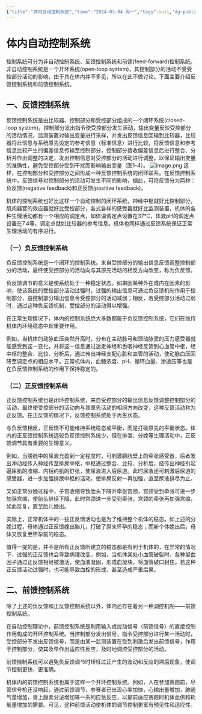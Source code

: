 ```yaml
---
{"title":"体内自动控制系统","time":"2024-03-04 周一","tags":null,"dg-publish":true,"permalink":"/200 学习/204 生理学/第01章 绪论/第6节 体内自动控制系统/体内自动控制系统/","dgPassFrontmatter":true,"created":"2024-03-04T15:29:05.394+08:00","updated":"2024-03-04T15:37:36.789+08:00"}
---
```


# 体内自动控制系统
控制系统可分为非自动控制系统、反馈控制系统和前馈(feed-forward)控制系统。非自动控制系统是一个开环系统(open-loop system)，其控制部分的活动不受受控部分活动的影响。由于其在体内并不多见，所以在此不做讨论。下面主要介绍反馈控制系统和前馈控制系统。
## 一、反馈控制系统
反馈控制系统是由比较器、控制部分和受控部分组成的一个闭环系统(closed-loop system)。控制部分发出指令使受控部分发生活动，输出变量反映受控部分的活动情况，监测装置对输出变量进行采样，并发出反馈信息回输到比较器，比较器将此信息与系统原先设定的参考信息（标准信息）进行比较，将反馈信息和参考信息比较产生的偏差信息传输至控制部分，控制部分接收偏差信息后进行整合、分析并作出调整的决定，发出控制信息对受控部分的活动进行调整，以保证输出变量的准确性，避免受控部分受到干扰而影响输出变量（图1-4）。
![image.png](https://cdn.jsdelivr.net/gh/Dolan-Lance/Image-Jiang/202403041537678.jpg)
这样，在控制部分和受控部分之间形成一种反馈控制系统的闭环联系。在反馈控制系统中，反馈信号对控制部分的活动可发生不同的影响，据此，可将反馈分为两种：负反馈(negative feedback)和正反馈(positive feedback)。

机体的控制系统也好比这样一个自动控制的闭环系统，神经中枢就好比控制部分，肌肉器官的效应器就好比受控部分，各式各样的感受器就好比监测装置，机体的各种生理活动都有一个相应的调定点，如体温调定点设置在37℃，体液pH的调定点设置在7.4等，调定点就如比较器的参考信息。机体也同样通过反馈系统保证正常生理活动的有序进行。
### （一）负反馈控制系统
负反馈控制系统是一个闭环的控制系统。来自受控部分的输出信息反馈调整控制部分的活动，最终使受控部分的活动向与其原先活动的相反方向改变，称为负反馈。

负反馈调节的意义是使系统处于一种稳定状态。如果因某种外在或内在因素的影响，使该系统的受控部分活动过强时，过强的输出信息可通过负反馈机制作用于控制部分，由控制部分输出信息令受控部分的活动减弱；相反，若受控部分活动过弱时，通过这种负反馈机制，受控部分的活动得以增强。

在正常生理情况下，体内的控制系统绝大多数都属于负反馈控制系统，它们在维持机体内环境稳态中起重要作用。

例如，当机体的动脉血压突然升高时，分布在主动脉弓和颈动脉窦的压力感受器就能感受到这一变化，并将这一信息通过迷走神经和舌咽神经反馈到心血管中枢，经中枢的整合、比较、分析后，通过传出神经支配心脏和血管的活动，使动脉血压回降至调定点的相应水平。正常机体内，血糖浓度、pH、循环血量、渗透压等也是在负反馈控制系统的作用下保持稳定的。
### （二）正反馈控制系统
正反馈控制系统也是闭环控制系统，来自受控部分的输出信息反馈调整控制部分的活动，最终使受控部分的活动向与其原先活动的相同方向改变，这种反馈活动称为正反馈。在正反馈的情况下，反馈控制系统处于再生状态。

与负反馈相反，正反馈不可能维持系统稳态或平衡，而是打破原先的平衡状态。体内的正反馈控制系统远较负反馈控制系统少，但在排泄、分娩等生理活动中，正反馈调节具有重要的生理意义。

例如，当膀胱中的尿液充盈到一定程度时，可刺激膀胱壁上的牵张感受器，后者发出冲动经传入神经传至排尿中枢，中枢通过整合、比较、分析后，经传出神经引起逼尿肌的收缩、内括约肌的舒张，使尿液进入后尿道。此时尿液还可刺激后尿道的感受器，进一步加强排尿中枢的活动，使排尿反射一再加强，直至尿液排尽为止。

又如正常分娩过程中，子宫收缩导致胎头下降并牵张宫颈，宫颈受到牵张可进一步加强宫缩，使胎头继续下降，此时宫颈进一步受到牵张，宫颈的牵张再加强宫缩，如此反复，直至胎儿娩出。

实际上，正常机体中的一些正反馈活动也是为了维持整个机体的稳态。如上述的分娩过程，母体通过正反馈娩出胎儿，打破了原来怀孕的稳态；而新个体娩出后，母体又恢复至怀孕前的稳态。

值得一提的是，并不是所有正反馈所建立的稳态都是有利于机体的，在异常的情况下，过强的正反馈也会导致病理改变。例如，当机体某处小血管破裂时，各种凝血因子通过正反馈相继被激活，使血液凝固，形成血凝块，将血管破口封住。若这种正反馈活动过强时，也可能导致血栓的形成，甚至造成严重后果。
## 二、前馈控制系统
除了上述的负反馈和正反馈控制系统以外，体内还存在着另一种调控机制——前馈控制系统。

在自动控制理论中，前馈控制系统是利用输入或扰动信号（前馈信号）的直接控制作用构成的开环控制系统。当控制部分发出信号，指令受控部分进行某一活动时，受控部分不发出反馈信号，而是由某一监测装置在受到刺激后发出前馈信号，作用于控制部分，使其及早作出适应性反应，及时地调控受控部分的活动。

前馈控制系统可以避免负反馈调节时矫枉过正产生的波动和反应的滞后现象，使调节控制更快、更准确。

机体内的前馈控制系统也属于这样一个开环控制系统。例如，人在参加赛跑前，尽管信号枪还没响起，通过前馈调节，参赛者已出现心率加快，心输出量增加，肺通气量增加，肾上腺素分泌增加等一系列应急反应，以提前适应赛跑时机体血供和耗氧量增加的需要。可见，这种前馈活动使机体的调节控制更富有预见性和适应性。
